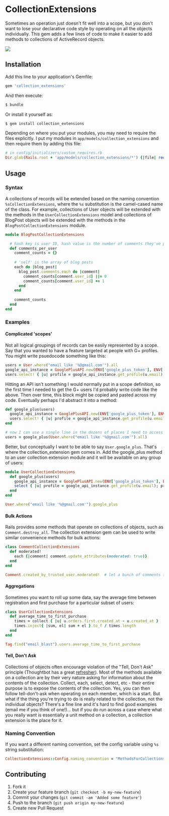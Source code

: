 # CollectionExtensions

Sometimes an operation just doesn't fit well into a scope, but you don't want to lose your declarative code style
by operating on all the objects individually. This gem adds a few lines of code to make it easier to add methods
to collections of ActiveRecord objects.

<img src="https://secure.travis-ci.org/arches/collection_extensions.png" />

## Installation

Add this line to your application's Gemfile:

```ruby
gem 'collection_extensions'
```

And then execute:

```bash
$ bundle
```

Or install it yourself as:

```bash
$ gem install collection_extensions
```

Depending on where you put your modules, you may need to require the files explicitly. I put my modules in `app/models/collection_extensions`
and then require them by adding this file:

```ruby
# in config/initializers/custom_requires.rb
Dir.glob(Rails.root + 'app/models/collection_extensions/*') {|file| require file}
```

## Usage

### Syntax

A collections of records will be extended based on the naming convention `%sCollectionExtensions`, where the `%s` substitution
is the camel-cased name of the class. For example, collections of User objects will be extended with the methods in the
`UserCollectionExtensions` model and collections of BlogPost objects will be extended with the methods in the `BlogPostCollectionExtensions`
module.

```ruby
module BlogPostCollectionExtensions

  # hash key is user ID, hash value is the number of comments they've posted on this set of blog posts
  def comments_per_user
    comment_counts = {}
    
    # 'self' is the array of blog posts
    each do |blog_post|
      blog_post.comments.each do |comment|
        comment_counts[comment.user_id] ||= 0
        comment_counts[comment.user_id] += 1
      end
    end
    
    comment_counts
  end
end
```

### Examples

#### Complicated 'scopes'

Not all logical groupings of records can be easily represented by a scope. Say that you wanted to have a feature targeted
at people with G+ profiles. You might write psuedocode something like this:

```ruby
users = User.where("email like '%@gmail.com'").all
google_api_instance = GooglePlusAPI.new(ENV['google_plus_token'], ENV['google_plus_secret'])
users.select! { |u| profile = google_api_instance.get_profile(u.email); profile.confirmed }
```

Hitting an API isn't something I would normally put in a scope definition, so the first time I needed to get the G+
users I'd probably write code like the above.  Then over time, this block might be copied and pasted across my code.
Eventually perhaps I'd abstract it into a method:

```ruby
def google_plus(users)
  google_api_instance = GooglePlusAPI.new(ENV['google_plus_token'], ENV['google_plus_secret'])
  users.select! { |u| profile = google_api_instance.get_profile(u.email); profile.confirmed }
end

# now I can use a single line in the dozens of places I need to access the G+ users
users = google_plus(User.where("email like '%@gmail.com'").all)
```

Better, but conceptually I want to be able to say `User.google_plus`. That's where the collection_extension gem comes in.
Add the google_plus method to an user collection extension module and it will be available on any group of users:

```ruby
module UserCollectionExtensions
  def google_plus(users)
    google_api_instance = GooglePlusAPI.new(ENV['google_plus_token'], ENV['google_plus_secret'])
    select { |u| profile = google_api_instance.get_profile(u.email); profile.confirmed }
  end
end

User.where("email like '%@gmail.com'").google_plus
```

#### Bulk Actions

Rails provides
some methods that operate on collections of objects, such as `Comment.destroy_all`. The collection extension gem can be used
to write similar convenience methods for bulk actions:

```ruby
class CommentCollectionExtensions
  def moderated!
    each {|comment| comment.update_attributes(moderated: true)}
  end
end

Comment.created_by_trusted_user.moderated!  # let a bunch of comments through at once
```

#### Aggregations

Sometimes you want to roll up some data, say the average time between registration and first purchase for a particular
subset of users:

```ruby
class UserCollectionExtensions
  def average_time_to_first_purchase
    times = collect { |u| u.orders.first.created_at - u.created_at }
    times.inject{ |sum, el| sum + el }.to_f / times.length
  end
end

Tag.find("email_blast").users.average_time_to_first_purchase
```

#### Tell, Don't Ask

Collections of objects often encourage violation of the "Tell, Don't Ask" principle (Thoughtbot has a great [refresher](http://robots.thoughtbot.com/post/27572137956/tell-dont-ask)).
Most of the methods available on a collection are by their very nature asking for information about the contents
of the collection. Collect, each, select, detect, etc - their entire purpose is to expose the contents of the collection.
Yes, you can then follow tell-don't-ask when operating on each member, which is a start. But what if the thing you're trying
to do is really related to the collection, not the individual objects? There's a fine line and it's hard to find good examples
(email me if you think of one!)... but if you do run across a case where what you really want is essentially a unit method
on a collection, a collection extension is the place for it.

### Naming Convention

If you want a different naming convention, set the config variable using `%s` string substitution:

```ruby
CollectionExtensions::Config.naming_convention = "MethodsForCollectionsOf%s"
```

## Contributing

1. Fork it
2. Create your feature branch (`git checkout -b my-new-feature`)
3. Commit your changes (`git commit -am 'Added some feature'`)
4. Push to the branch (`git push origin my-new-feature`)
5. Create new Pull Request
